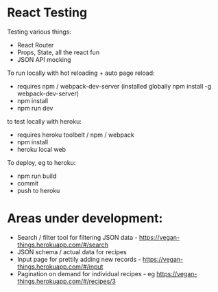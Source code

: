 React Testing
=====================
Testing various things:
- React Router
- Props, State, all the react fun
- JSON API mocking

To run locally with hot reloading + auto page reload:
- requires npm / webpack-dev-server (installed globally npm install -g webpack-dev-server)
- npm install
- npm run dev

to test locally with heroku:
- requires heroku toolbelt / npm / webpack
- npm install
- heroku local web

To deploy, eg to heroku:
- npm run build
- commit
- push to heroku

Areas under development:
=====================
- Search / filter tool for filtering JSON data - https://vegan-things.herokuapp.com/#/search
- JSON schema / actual data for recipes
- Input page for prettily adding new records - https://vegan-things.herokuapp.com/#/input
- Pagination on demand for individual recipes - eg https://vegan-things.herokuapp.com/#/recipes/3
